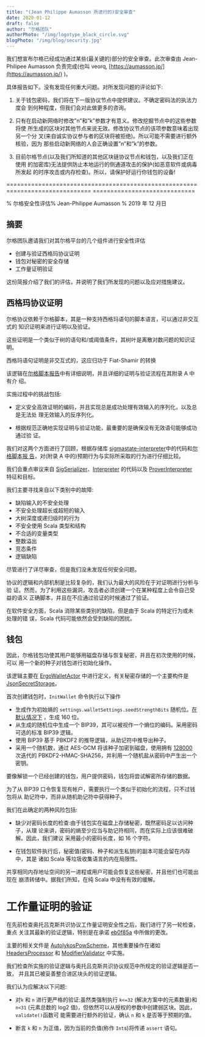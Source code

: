 ```yaml
---
title: "(Jean Philippe Aumasson 所进行的)安全审查"
date: 2020-01-12
draft: false
author: "尔格团队"
authorPhoto: "/img/logotype_black_circle.svg"
blogPhoto: "/img/blog/security.jpg"
---
```


我们想宣布尔格已经成功通过某些(最关键的)部分的安全审查。此次审查由 Jean- Philipee Aumasson 负责完成(也叫 veorq, [https://aumasson.jp/](https://aumasson.jp/) )。

具体报告如下。没有发现任何重大问题。对所发现问题的评论如下:

1. 关于钱包密码，我们将在下一版协议节点中提供建议。不确定密码法的执法力度会 到何种程度，但我们会对此做更多的咨询。

2. 只有在启动新网络时修改”n”和”k”参数才有意义。修改挖掘节点中的这些参数将使 所生成的区块对其他节点来说无效。修改协议节点的该项参数意味着出现另一个分 叉(来自诚实协议参与者的区块将被拒绝)。所以可能不需要进行额外核验，因为 那些启动新网络的人会正确设置”n”和”k”的参数。

3. 目前尔格节点(以及我们所知道的其他区块链协议节点和钱包，以及我们正在使用 的加密库)无法提供防止本地运行的侧通道攻击的保护(如恶意软件或病毒所发起 的时序攻击或内存检查)。所以，请保护好运行你钱包的设备!

============================================================================== =============================

% 尔格安全性评估% Jean-Philippe Aumasson % 2019 年 12 月日

## 摘要

尔格团队邀请我们对其尔格平台的几个组件进行安全性评估

* 创建与验证西格玛协议证明
* 钱包对秘密的安全存储
* 工作量证明验证

这份简报介绍了我们的评估，并说明了我们所发现的问题以及应对措施建议。

## 西格玛协议证明

尔格协议依赖于尔格脚本，其是一种支持西格玛语句的脚本语言，可以通过非交互式的 知识证明来进行证明以及验证。

这些证明是一个类似于树的语句和/或阈值条件，其树叶是离散对数问题的知识证明。

西格玛语句证明是非交互式的，这应归功于 Fiat-Shamir 的转换

该逻辑在[尔格脚本报告](https://ergoplatform.org/docs/ErgoScript.pdf)中有详细说明，并且详细的证明与验证流程在其附录 A 中有介 绍。

实施过程中的挑战包括:

* 定义安全高效证明的编码，并且实现总是成功处理有效输入的序列化，以及总是无法处 理无效输入的反序列化。

* 根据规范正确地实现证明与验证功能，最重要的是确保没有无效语句能够成功通过验 证。

我们对这两个方面进行了回顾，根据存储库 [sigmastate-interpreter](https://github.com/ScorexFoundation/sigmastate-interpreter)中的代码和[尔格脚本报 告](https://ergoplatform.org/docs/ErgoScript.pdf)，对(附录 A 中的)预期行为与实际所采取的行为进行仔细比较。

我们会重点审议来自 [SigSerializer](https://github.com/ScorexFoundation/sigmastate-interpreter/blob/master/sigmastate/src/main/scala/sigmastate/SigSerializer.scala)、[Interpreter](https://github.com/ScorexFoundation/sigmastate-interpreter/blob/master/sigmastate/src/main/scala/sigmastate/interpreter/Interpreter.scala) 的代码以及 [ProverInterpreter](https://github.com/ScorexFoundation/sigmastate-interpreter/blob/master/sigmastate/src/main/scala/sigmastate/interpreter/ProverInterpreter.scala) 特征和目标。

我们主要寻找来自以下类别中的故障:

* 缺陷输入的不安全处理
* 不安全处理超长或超短的输入
* 大树深度或递归级时的行为
* 不安全使用 Scala 类型和结构
* 不合适的变量类型
* 整数溢出
* 竞态条件
* 逻辑缺陷

尽管进行了详尽审查，但是我们没未发现任何安全问题。

协议的逻辑和内部机制是比较复杂的，我们认为最大的风险在于对证明进行分析与验 证。然而，为了利用这些漏洞，攻击者必须创建一个在某种程度上会令自己受益的语义 正确脚本，并且在不应通过验证的时候通过了验证。

在软件安全方面，Scala 消除某些类别的缺陷，但是由于 Scala 的特定行为或未处理的错 误，Scala 代码可能依然会受到缺陷的困扰。

## 钱包

因此，尔格钱包功使其用户能够用磁盘存储与恢复秘密，并且在初次使用的时候，可以 用一个新的种子对钱包进行初始化操作。

该逻辑主要在 [ErgoWalletActor](https://github.com/ergoplatform/ergo/blob/master/src/main/scala/org/ergoplatform/nodeView/wallet/ErgoWalletActor.scala) 中进行定义，有关秘密存储的一个主要构件是 [JsonSecretStorage](https://github.com/ergoplatform/ergo/blob/master/ergo-wallet/src/main/scala/org/ergoplatform/wallet/secrets/JsonSecretStorage.scala)。

首次创建钱包时，`InitWallet` 命令执行以下操作

* 生成作为初始熵的 `settings.walletSettings.seedStrengthBits` 随机位。[在默认情况下](https://github.com/ergoplatform/ergo/blob/master/src/main/resources/reference.conf) ，生成 160 位。
* 从生成的随机位中生成一个 BIP39，其可以被视作一个熵位的编码。采用密码可选的标准 BIP39 逻辑。
* 使用 BIP39 基于 PBKDF2 的推导逻辑，从助记符中推导出种子。
* 采用一个随机数，通过 AES-GCM 将该种子加密到磁盘，使用拥有 [128000](https://github.com/ergoplatform/ergo/blob/master/src/test/resources/application.conf#L107) 次迭代的
PBKDF2-HMAC-SHA256，并利用一个随机盐从密码中产生出一个密钥。

要像解锁一个已经创建的钱包，用户提供密码，钱包将尝试解密所存储的数据。

为了从 BIP39 口令恢复现有帐户，需要执行一个类似于初始化的流程，只不过钱包将从 助记符中，而非从随机助记符中获得种子。

我们在此确定的两种风险包括:

* 缺少对密码长度的检查:由于钱包实在磁盘上存储秘密，既然密码足以访问种子，从理 论来讲，密码的熵至少应当与助记符相同，而在实际上应该很难破解。因此，我们建议 采用最小的密码长度，如 16 个字符。

* 在钱包软件执行后，秘密值(密码、种子和派生私钥)的副本可能会留在内存中，其是 诸如 Scala 等垃圾收集语言的内在局限性。

共享相同内存地址空间的另一进程或用户可能会恢复这些秘密，并且他们也可能出现在 崩溃转储中。据我们所知，在纯 Scala 中没有有效的缓解。
​
# 工作量证明的验证

在先前检查奥托吕克斯共识协议工作量证明安全性之后，我们进行了另一轮检查，重点 关注其最新的验证逻辑，特别是在承诺 [eb0f85a](https://github.com/ergoplatform/ergo/commit/eb0f85ac48b0ee8194c12369faf4cc5f16954af9) 中所做的更改。

主要的相关文件是 [AutolykosPowScheme](https://github.com/ergoplatform/ergo/blob/master/src/main/scala/org/ergoplatform/mining/AutolykosPowScheme.scala)，其他重要操作在诸如 [HeadersProcessor](https://github.com/ergoplatform/ergo/blob/master/src/main/scala/org/ergoplatform/nodeView/history/storage/modifierprocessors/HeadersProcessor.scala) 和 [ModifierValidator](https://github.com/ScorexFoundation/Scorex/blob/master/src/main/scala/scorex/core/validation/ModifierValidator.scala) 中实施。

我们检查所实施的验证逻辑与奥托吕克斯共识协议规范中所规定的验证逻辑是否一致， 并且其已被妥善整合进区块头的验证逻辑。

我们认为应解决以下问题:

* 对`k` 和 `n` 进行更严格的验证:虽然类强制执行 `k<=32` (解决方案中的元素数量)和 `n<31` (元素总数的 log2 值)，但依然可以从授权的参数中创建弱区块。因此，`validate()`函数可 能需要进行额外的验证，确认 `n` 和 `k` 是否等于预期的值。

* 断言 `k` 和 `n` 为正值，因为当前的负值(称作 `Int`s)将传递 `assert` 语句。
